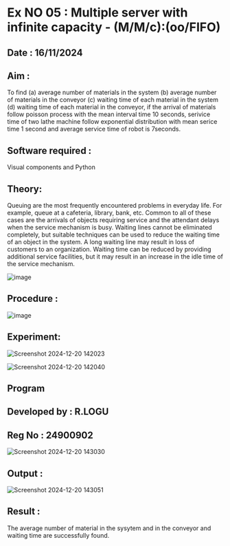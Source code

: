 # Ex NO 05 : Multiple server with infinite capacity - (M/M/c):(oo/FIFO)
## Date : 16/11/2024
## Aim :
To find (a) average number of materials in the system (b) average number of materials in the conveyor (c) waiting time of each material in the system (d) waiting time of each material in the conveyor, if the arrival  of materials follow poisson process with the mean interval time 10 seconds, serivice time of two lathe machine follow exponential distribution with mean serice time 1 second and average service time of robot is 7seconds.

## Software required :
Visual components and Python

## Theory:
Queuing are the most frequently encountered problems in everyday life. For example, queue at a cafeteria, library, bank, etc. Common to all of these cases are the arrivals of objects requiring service and the attendant delays when the service mechanism is busy. Waiting lines cannot be eliminated completely, but suitable techniques can be used to reduce the waiting time of an object in the system. A long waiting line may result in loss of customers to an organization. Waiting time can be reduced by providing additional service facilities, but it may result in an increase in the idle time of the service mechanism.

![image](https://user-images.githubusercontent.com/103921593/203238035-1c8109bc-cbf2-4c77-baea-c5b682a752ef.png)

## Procedure :

![image](https://user-images.githubusercontent.com/103921593/203238265-176740b0-eae2-4772-90be-5449869ac9b0.png)




## Experiment:
![Screenshot 2024-12-20 142023](https://github.com/user-attachments/assets/15566f17-7ad3-4909-9894-efa47f42df26)

![Screenshot 2024-12-20 142040](https://github.com/user-attachments/assets/ac2629a7-7f48-4596-8ac0-da9be8ee1497)


## Program
## Developed by : R.LOGU
## Reg No : 24900902
![Screenshot 2024-12-20 143030](https://github.com/user-attachments/assets/02c2c678-d068-4e7a-ab64-3596759e4de0)


## Output :

![Screenshot 2024-12-20 143051](https://github.com/user-attachments/assets/d7bd6870-5300-4aa4-be29-1f5c7267b457)


## Result : 
The average number of material in the sysytem and in the conveyor and waiting time are successfully found.

